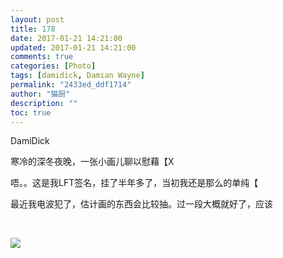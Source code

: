 ```yaml
---
layout: post
title: 178
date: 2017-01-21 14:21:00
updated: 2017-01-21 14:21:00
comments: true
categories: [Photo]
tags: [damidick, Damian Wayne]
permalink: "2433ed_ddf1714"
author: "猫厨"
description: ""
toc: true
---
```


<p>DamiDick</p> 
<p>寒冷的深冬夜晚，一张小画儿聊以慰藉【X </p> 
<p>唔。。这是我LFT签名，挂了半年多了，当初我还是那么的单纯【</p> 
<p>最近我电波犯了，估计画的东西会比较抽。过一段大概就好了，应该</p> 
<p><br /></p>

![](/img/img_cVZNdzJtQk9JV2ZFNkNYVVJacTFqc3Y1YnVvQzNQQk16SXlRUEs4d1Z2NHg4RWxvdVRMSC9BPT0.jpg)